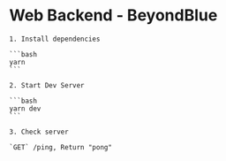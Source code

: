 # Web Backend - BeyondBlue

    1. Install dependencies

    ```bash
    yarn
    ```

    2. Start Dev Server

    ```bash
    yarn dev
    ```

    3. Check server

    `GET` /ping, Return "pong"
